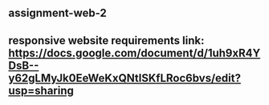 ## assignment-web-2
## responsive website requirements link: https://docs.google.com/document/d/1uh9xR4YDsB--y62gLMyJk0EeWeKxQNtlSKfLRoc6bvs/edit?usp=sharing
